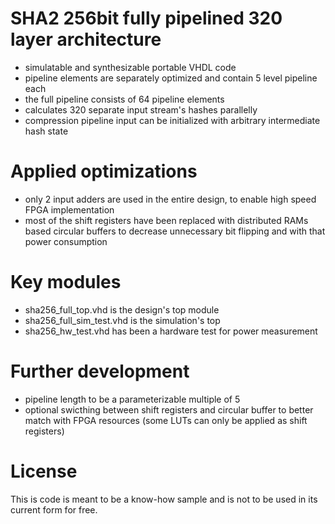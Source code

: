 # SHA2 256bit fully pipelined 320 layer architecture
- simulatable and synthesizable portable VHDL code
- pipeline elements are separately optimized and contain 5 level pipeline each
- the full pipeline consists of 64 pipeline elements
- calculates 320 separate input stream's hashes parallelly
- compression pipeline input can be initialized with arbitrary intermediate hash state

# Applied optimizations
- only 2 input adders are used in the entire design, to enable high speed FPGA implementation
- most of the shift registers have been replaced with distributed RAMs based circular buffers to decrease unnecessary bit flipping and with that power consumption

# Key modules
- sha256_full_top.vhd is the design's top module
- sha256_full_sim_test.vhd is the simulation's top
- sha256_hw_test.vhd has been a hardware test for power measurement

# Further development
- pipeline length to be a parameterizable multiple of 5
- optional swicthing between shift registers and circular buffer to better match with FPGA resources (some LUTs can only be applied as shift registers)

# License
This is code is meant to be a know-how sample and is not to be used in its current form for free.

